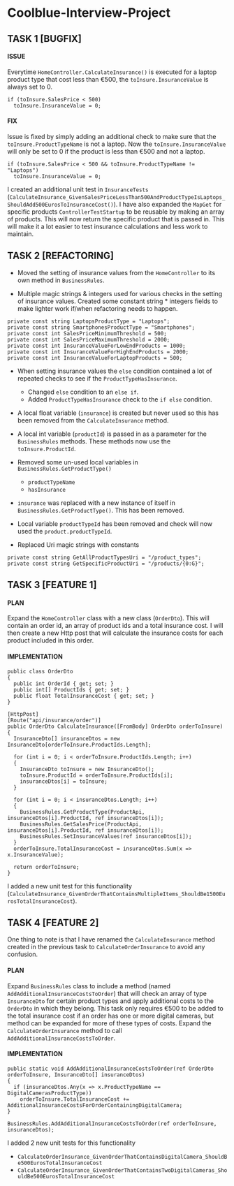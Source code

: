 # Coolblue-Interview-Project

## TASK 1 [BUGFIX] ##

#### ISSUE ####

Everytime `HomeController.CalculateInsurance()` is executed for a laptop product type that cost less than €500, the `toInsure.InsuranceValue` is always set to 0.
```
if (toInsure.SalesPrice < 500)
  toInsure.InsuranceValue = 0;
```

#### FIX ####

Issue is fixed by simply adding an additional check to make sure that the `toInsure.ProductTypeName` is not a laptop. Now the `toInsure.InsuranceValue` will only be set to 0 if the product is less than €500 and not a laptop.
```
if (toInsure.SalesPrice < 500 && toInsure.ProductTypeName != "Laptops")
  toInsure.InsuranceValue = 0;
```

I created an additional unit test in `InsuranceTests` (`CalculateInsurance_GivenSalesPriceLessThan500AndProductTypeIsLaptops_ShouldAdd500EurosToInsuranceCost()`).
I have also expanded the `MapGet` for specific products `ControllerTestStartup` to be reusable by making an array of products. This will now return the specific product that is passed in. This will make it a lot easier to test insurance calculations and less work to maintain.


## TASK 2 [REFACTORING] ##

* Moved the setting of insurance values from the `HomeController` to its own method in `BusinessRules`.

* Multiple magic strings & integers used for various checks in the setting of insurance values. Created some constant string * integers fields to make lighter work if/when refactoring needs to happen.
```
private const string LaptopsProductType = "Laptops";
private const string SmartphonesProductType = "Smartphones";
private const int SalesPriceMinimumThreshold = 500;
private const int SalesPriceMaximumThreshold = 2000;
private const int InsuranceValueForLowEndProducts = 1000;
private const int InsuranceValueForHighEndProducts = 2000;
private const int InsuranceValueForLaptopProducts = 500;
```

* When setting insurance values the `else` condition contained a lot of repeated checks to see if the `ProductTypeHasInsurance`.
  * Changed `else` condition to an `else if`.  
  * Added `ProductTypeHasInsurance` check to the `if else` condition.

* A local float variable (`insurance`) is created but never used so this has been removed from the `CalculateInsurance` method.

* A local int variable (`productId`) is passed in as a parameter for the `BusinessRules` methods. These methods now use the `toInsure.ProductId`.

* Removed some un-used local variables in `BusinessRules.GetProductType()`
  * `productTypeName` 
  * `hasInsurance`
  
* `insurance` was replaced with a new instance of itself in `BusinessRules.GetProductType()`. This has been removed.

* Local variable `productTypeId` has been removed and check will now used the `product.productTypeId`.

* Replaced Uri magic strings with constants
```
private const string GetAllProductTypesUri = "/product_types";
private const string GetSpecificProductUri = "/products/{0:G}";
```


## TASK 3 [FEATURE 1] ##

#### PLAN ####

Expand the `HomeController` class with a new class (`OrderDto`). This will contain an order id, an array of product ids and a total insurance cost. I will then create a new Http post that will calculate the insurance costs for each product included in this order.

#### IMPLEMENTATION ####

```
public class OrderDto
{
  public int OrderId { get; set; }
  public int[] ProductIds { get; set; }
  public float TotalInsuranceCost { get; set; }
}
```
```
[HttpPost]
[Route("api/insurance/order")]
public OrderDto CalculateInsurance([FromBody] OrderDto orderToInsure)
{
  InsuranceDto[] insuranceDtos = new InsuranceDto[orderToInsure.ProductIds.Length];

  for (int i = 0; i < orderToInsure.ProductIds.Length; i++)
  {
    InsuranceDto toInsure = new InsuranceDto();
    toInsure.ProductId = orderToInsure.ProductIds[i];
    insuranceDtos[i] = toInsure;
  }

  for (int i = 0; i < insuranceDtos.Length; i++)
  {
    BusinessRules.GetProductType(ProductApi, insuranceDtos[i].ProductId, ref insuranceDtos[i]);
    BusinessRules.GetSalesPrice(ProductApi, insuranceDtos[i].ProductId, ref insuranceDtos[i]);
    BusinessRules.SetInsuranceValues(ref insuranceDtos[i]);
  }
  orderToInsure.TotalInsuranceCost = insuranceDtos.Sum(x => x.InsuranceValue);

  return orderToInsure;
}
```

I added a new unit test for this functionality (`CalculateInsurance_GivenOrderThatContainsMultipleItems_ShouldBe1500EurosTotalInsuranceCost`).


## TASK 4 [FEATURE 2] ##

One thing to note is that I have renamed the `CalculateInsurance` method created in the previous task to `CalculateOrderInsurance` to avoid any confusion.

#### PLAN ####
Expand `BusinessRules` class to include a method (named `AddAdditionalInsuranceCostsToOrder`) that will check an array of type `InsuranceDto` for certain product types and apply additional costs to the `OrderDto` in which they belong. This task only requires €500 to be added to the total insurance cost if an order has one or more digital cameras, but method can be expanded for more of these types of costs. 
Expand the `CalculateOrderInsurance` method to call `AddAdditionalInsuranceCostsToOrder`.

#### IMPLEMENTATION ####

```
public static void AddAdditionalInsuranceCostsToOrder(ref OrderDto orderToInsure, InsuranceDto[] insuranceDtos)
{
  if (insuranceDtos.Any(x => x.ProductTypeName == DigitalCamerasProductType))
    orderToInsure.TotalInsuranceCost += AdditionalInsuranceCostsForOrderContainingDigitalCamera;
}
```
```
BusinessRules.AddAdditionalInsuranceCostsToOrder(ref orderToInsure, insuranceDtos);
```
I added 2 new unit tests for this functionality
* `CalculateOrderInsurance_GivenOrderThatContainsDigitalCamera_ShouldBe500EurosTotalInsuranceCost`
* `CalculateOrderInsurance_GivenOrderThatContainsTwoDigitalCameras_ShouldBe500EurosTotalInsuranceCost`
